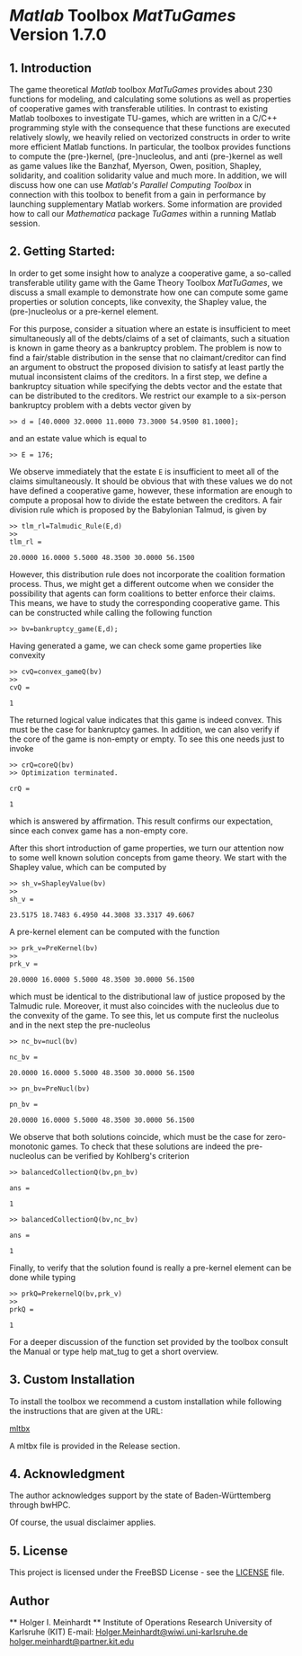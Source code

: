 # *Matlab* Toolbox *MatTuGames* Version 1.7.0

## 1. Introduction

The game theoretical *Matlab* toolbox *MatTuGames* provides about 230 functions
for modeling, and calculating some solutions as well as properties of cooperative
games with transferable utilities. In contrast to existing Matlab toolboxes to
investigate TU-games, which are written in a C/C++ programming style with the consequence
that these functions are executed relatively slowly, we heavily relied on vectorized
constructs in order to write more efficient Matlab functions. In particular, the toolbox
provides functions to compute the (pre-)kernel, (pre-)nucleolus, and anti (pre-)kernel
as well as game values like the Banzhaf, Myerson, Owen, position, Shapley, solidarity,
and coalition solidarity value and much more. In addition, we will discuss how one can
use *Matlab's Parallel Computing Toolbox* in connection with this toolbox to benefit
from a gain in performance by launching supplementary Matlab workers. Some information
are provided how to call our *Mathematica* package *TuGames* within a running Matlab session.

## 2. Getting Started:
In order to get some insight how to analyze a cooperative game,
a so-called transferable utility game with the Game Theory Toolbox
*MatTuGames*, we discuss a small example to demonstrate how one can
compute some game properties or solution concepts, like convexity,
the Shapley value, the (pre-)nucleolus or a pre-kernel element.

For this purpose, consider a situation where an estate is insufficient
to meet simultaneously all of the debts/claims of a set of claimants,
such a situation is known in game theory as a bankruptcy problem.
The problem is now to find a fair/stable distribution in the sense that
no claimant/creditor can find an argument to obstruct the proposed division
to satisfy at least partly the mutual inconsistent claims of the creditors.
In a first step, we define a bankruptcy situation while specifying
the debts vector and the estate that can be distributed to the
creditors. We restrict our example to a six-person bankruptcy problem
with a debts vector given by

```
>> d = [40.0000 32.0000 11.0000 73.3000 54.9500 81.1000];
```

and an estate value which is equal to

```
>> E = 176;
```

We observe immediately that the estate `E` is insufficient to meet all
of the claims simultaneously. It should be obvious that with these values
we do not have defined a cooperative game, however, these information
are enough to compute a proposal how to divide the estate between the
creditors. A fair division rule which is proposed by the Babylonian Talmud,
is given by

```
>> tlm_rl=Talmudic_Rule(E,d)
>>
tlm_rl =

20.0000 16.0000 5.5000 48.3500 30.0000 56.1500
```

However, this distribution rule does not incorporate the coalition formation
process. Thus, we might get a different outcome when we consider the
possibility that agents can form coalitions to better enforce their claims.
This means, we have to study the corresponding cooperative game. This can
be constructed while calling the following function

```
>> bv=bankruptcy_game(E,d);
```

Having generated a game, we can check some game properties like convexity

```
>> cvQ=convex_gameQ(bv)
>>
cvQ =

1
```

The returned logical value indicates that this game is indeed convex. This must
be the case for bankruptcy games. In addition, we can also verify if the
core of the game is non-empty or empty. To see this one needs just to invoke

```
>> crQ=coreQ(bv)
>> Optimization terminated.

crQ =

1
```

which is answered by affirmation. This result confirms our expectation, since each
convex game has a non-empty core.

After this short introduction of game properties, we turn our attention now
to some well known solution concepts from game theory. We start with the
Shapley value, which can be computed by

```
>> sh_v=ShapleyValue(bv)
>>
sh_v =

23.5175 18.7483 6.4950 44.3008 33.3317 49.6067
```

A pre-kernel element can be computed with the function

```
>> prk_v=PreKernel(bv)
>>
prk_v =

20.0000 16.0000 5.5000 48.3500 30.0000 56.1500
```

which must be identical to the distributional law of justice proposed by the Talmudic
rule. Moreover, it must also coincides with the nucleolus due to the convexity
of the game. To see this, let us compute first the nucleolus and in the next
step the pre-nucleolus

```
>> nc_bv=nucl(bv)

nc_bv =

20.0000 16.0000 5.5000 48.3500 30.0000 56.1500

>> pn_bv=PreNucl(bv)

pn_bv =

20.0000 16.0000 5.5000 48.3500 30.0000 56.1500
```

We observe that both solutions coincide, which must be the case for zero-monotonic games.
To check that these solutions are indeed the pre-nucleolus can be verified by Kohlberg's
criterion

```
>> balancedCollectionQ(bv,pn_bv)

ans =

1

>> balancedCollectionQ(bv,nc_bv)

ans =

1
```

Finally, to verify that the solution found is really a pre-kernel element can be done while typing

```
>> prkQ=PrekernelQ(bv,prk_v)
>>
prkQ =

1
```
For a deeper discussion of the function set provided by the toolbox consult the Manual
or type help mat_tug to get a short overview.

## 3. Custom Installation

To install the toolbox we recommend a custom installation while following the instructions that are given at the URL: 

[mltbx](https://mathworks.com/matlabcentral/answers/242430-how-do-i-install-a-mltbx-file-from-the-filesharing-site-into-r2015a)

A mltbx file is provided in the Release section. 

## 4. Acknowledgment


The author acknowledges support by the state of Baden-Württemberg through bwHPC.

Of course, the usual disclaimer applies.   

## 5. License

This project is licensed under the FreeBSD License - see the [LICENSE](LICENSE.md) file.

## Author

** Holger I. Meinhardt **
Institute of Operations Research
University of Karlsruhe (KIT) 
E-mail: Holger.Meinhardt@wiwi.uni-karlsruhe.de
        holger.meinhardt@partner.kit.edu
